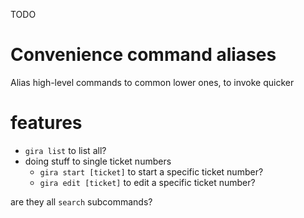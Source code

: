 TODO
# Convenience command aliases

Alias high-level commands to common lower ones, to invoke quicker

# features

* `gira list` to list all?
* doing stuff to single ticket numbers
    * `gira start [ticket]` to start a specific ticket number?
    * `gira edit [ticket]` to edit a specific ticket number?

are they all `search` subcommands?
